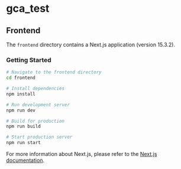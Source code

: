 # gca_test

## Frontend

The `frontend` directory contains a Next.js application (version 15.3.2).

### Getting Started

```bash
# Navigate to the frontend directory
cd frontend

# Install dependencies
npm install

# Run development server
npm run dev

# Build for production
npm run build

# Start production server
npm run start
```

For more information about Next.js, please refer to the [Next.js documentation](https://nextjs.org/docs).
